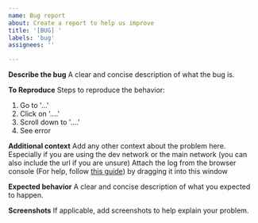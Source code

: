```yaml
---
name: Bug report
about: Create a report to help us improve
title: '[BUG] '
labels: 'bug'
assignees: ''

---
```


**Describe the bug**
A clear and concise description of what the bug is. 

**To Reproduce**
Steps to reproduce the behavior:
1. Go to '...'
2. Click on '....'
3. Scroll down to '....'
4. See error


**Additional context**
Add any other context about the problem here. Especially if you are using the dev network or the main network (you can also include the url if you are unsure)
Attach the log from the browser console (For help, follow [this guide](https://support.shortpoint.com/support/solutions/articles/1000222881-save-browser-console-file))
by dragging it into this window


**Expected behavior**
A clear and concise description of what you expected to happen.

**Screenshots**
If applicable, add screenshots to help explain your problem.


